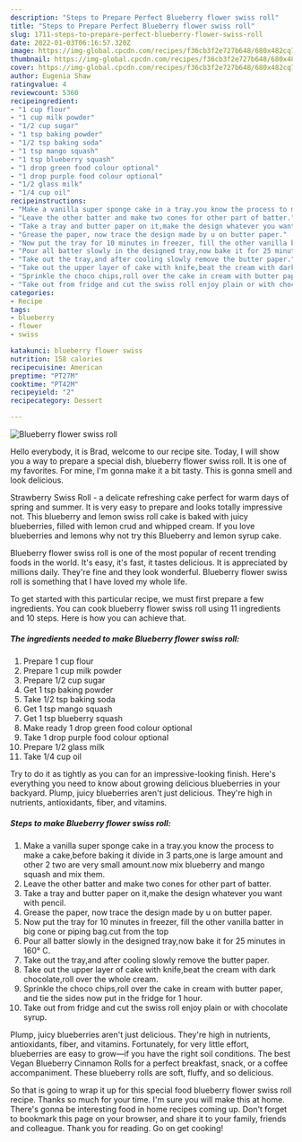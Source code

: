 ```yaml
---
description: "Steps to Prepare Perfect Blueberry flower swiss roll"
title: "Steps to Prepare Perfect Blueberry flower swiss roll"
slug: 1711-steps-to-prepare-perfect-blueberry-flower-swiss-roll
date: 2022-01-03T06:16:57.320Z
image: https://img-global.cpcdn.com/recipes/f36cb3f2e727b648/680x482cq70/blueberry-flower-swiss-roll-recipe-main-photo.jpg
thumbnail: https://img-global.cpcdn.com/recipes/f36cb3f2e727b648/680x482cq70/blueberry-flower-swiss-roll-recipe-main-photo.jpg
cover: https://img-global.cpcdn.com/recipes/f36cb3f2e727b648/680x482cq70/blueberry-flower-swiss-roll-recipe-main-photo.jpg
author: Eugenia Shaw
ratingvalue: 4
reviewcount: 5360
recipeingredient:
- "1 cup flour"
- "1 cup milk powder"
- "1/2 cup sugar"
- "1 tsp baking powder"
- "1/2 tsp baking soda"
- "1 tsp mango squash"
- "1 tsp blueberry squash"
- "1 drop green food colour optional"
- "1 drop purple food colour optional"
- "1/2 glass milk"
- "1/4 cup oil"
recipeinstructions:
- "Make a vanilla super sponge cake in a tray.you know the process to make a cake,before baking it divide in 3 parts,one is large amount and other 2 two are very small amount.now mix blueberry and mango squash and mix them."
- "Leave the other batter and make two cones for other part of batter."
- "Take a tray and butter paper on it,make the design whatever you want with pencil."
- "Grease the paper, now trace the design made by u on butter paper."
- "Now put the tray for 10 minutes in freezer, fill the other vanilla batter in big cone or piping bag.cut from the top"
- "Pour all batter slowly in the designed tray,now bake it for 25 minutes in 160° C."
- "Take out the tray,and after cooling slowly remove the butter paper."
- "Take out the upper layer of cake with knife,beat the cream with dark chocolate,roll over the whole cream."
- "Sprinkle the choco chips,roll over the cake in cream with butter paper, and tie the sides now put in the fridge for 1 hour."
- "Take out from fridge and cut the swiss roll enjoy plain or with chocolate syrup."
categories:
- Recipe
tags:
- blueberry
- flower
- swiss

katakunci: blueberry flower swiss 
nutrition: 158 calories
recipecuisine: American
preptime: "PT27M"
cooktime: "PT42M"
recipeyield: "2"
recipecategory: Dessert

---
```



![Blueberry flower swiss roll](https://img-global.cpcdn.com/recipes/f36cb3f2e727b648/680x482cq70/blueberry-flower-swiss-roll-recipe-main-photo.jpg)

Hello everybody, it is Brad, welcome to our recipe site. Today, I will show you a way to prepare a special dish, blueberry flower swiss roll. It is one of my favorites. For mine, I'm gonna make it a bit tasty. This is gonna smell and look delicious.

Strawberry Swiss Roll - a delicate refreshing cake perfect for warm days of spring and summer. It is very easy to prepare and looks totally impressive not. This blueberry and lemon swiss roll cake is baked with juicy blueberries, filled with lemon crud and whipped cream. If you love blueberries and lemons why not try this Blueberry and lemon syrup cake.

Blueberry flower swiss roll is one of the most popular of recent trending foods in the world. It's easy, it's fast, it tastes delicious. It is appreciated by millions daily. They're fine and they look wonderful. Blueberry flower swiss roll is something that I have loved my whole life.


To get started with this particular recipe, we must first prepare a few ingredients. You can cook blueberry flower swiss roll using 11 ingredients and 10 steps. Here is how you can achieve that.

<!--inarticleads1-->

##### The ingredients needed to make Blueberry flower swiss roll:

1. Prepare 1 cup flour
1. Prepare 1 cup milk powder
1. Prepare 1/2 cup sugar
1. Get 1 tsp baking powder
1. Take 1/2 tsp baking soda
1. Get 1 tsp mango squash
1. Get 1 tsp blueberry squash
1. Make ready 1 drop green food colour optional
1. Take 1 drop purple food colour optional
1. Prepare 1/2 glass milk
1. Take 1/4 cup oil


Try to do it as tightly as you can for an impressive-looking finish. Here&#39;s everything you need to know about growing delicious blueberries in your backyard. Plump, juicy blueberries aren&#39;t just delicious. They&#39;re high in nutrients, antioxidants, fiber, and vitamins. 

<!--inarticleads2-->

##### Steps to make Blueberry flower swiss roll:

1. Make a vanilla super sponge cake in a tray.you know the process to make a cake,before baking it divide in 3 parts,one is large amount and other 2 two are very small amount.now mix blueberry and mango squash and mix them.
1. Leave the other batter and make two cones for other part of batter.
1. Take a tray and butter paper on it,make the design whatever you want with pencil.
1. Grease the paper, now trace the design made by u on butter paper.
1. Now put the tray for 10 minutes in freezer, fill the other vanilla batter in big cone or piping bag.cut from the top
1. Pour all batter slowly in the designed tray,now bake it for 25 minutes in 160° C.
1. Take out the tray,and after cooling slowly remove the butter paper.
1. Take out the upper layer of cake with knife,beat the cream with dark chocolate,roll over the whole cream.
1. Sprinkle the choco chips,roll over the cake in cream with butter paper, and tie the sides now put in the fridge for 1 hour.
1. Take out from fridge and cut the swiss roll enjoy plain or with chocolate syrup.


Plump, juicy blueberries aren&#39;t just delicious. They&#39;re high in nutrients, antioxidants, fiber, and vitamins. Fortunately, for very little effort, blueberries are easy to grow—if you have the right soil conditions. The best Vegan Blueberry Cinnamon Rolls for a perfect breakfast, snack, or a coffee accompaniment. These blueberry rolls are soft, fluffy, and so delicious. 

So that is going to wrap it up for this special food blueberry flower swiss roll recipe. Thanks so much for your time. I'm sure you will make this at home. There's gonna be interesting food in home recipes coming up. Don't forget to bookmark this page on your browser, and share it to your family, friends and colleague. Thank you for reading. Go on get cooking!
